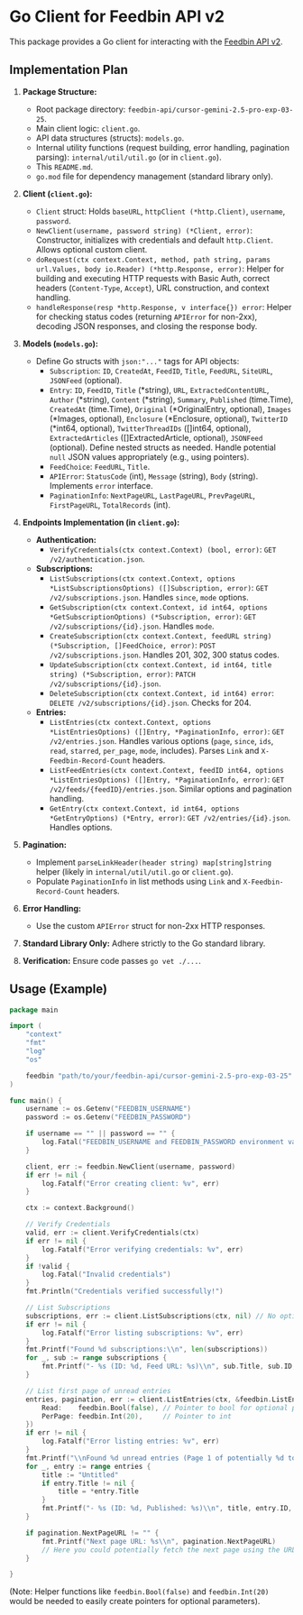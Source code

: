 # Go Client for Feedbin API v2

This package provides a Go client for interacting with the [Feedbin API v2](https://github.com/feedbin/feedbin-api/tree/main/specs).

## Implementation Plan

1.  **Package Structure:**
    *   Root package directory: `feedbin-api/cursor-gemini-2.5-pro-exp-03-25`.
    *   Main client logic: `client.go`.
    *   API data structures (structs): `models.go`.
    *   Internal utility functions (request building, error handling, pagination parsing): `internal/util/util.go` (or in `client.go`).
    *   This `README.md`.
    *   `go.mod` file for dependency management (standard library only).

2.  **Client (`client.go`):**
    *   `Client` struct: Holds `baseURL`, `httpClient (*http.Client)`, `username`, `password`.
    *   `NewClient(username, password string) (*Client, error)`: Constructor, initializes with credentials and default `http.Client`. Allows optional custom client.
    *   `doRequest(ctx context.Context, method, path string, params url.Values, body io.Reader) (*http.Response, error)`: Helper for building and executing HTTP requests with Basic Auth, correct headers (`Content-Type`, `Accept`), URL construction, and context handling.
    *   `handleResponse(resp *http.Response, v interface{}) error`: Helper for checking status codes (returning `APIError` for non-2xx), decoding JSON responses, and closing the response body.

3.  **Models (`models.go`):**
    *   Define Go structs with `json:"..."` tags for API objects:
        *   `Subscription`: `ID`, `CreatedAt`, `FeedID`, `Title`, `FeedURL`, `SiteURL`, `JSONFeed` (optional).
        *   `Entry`: `ID`, `FeedID`, `Title` (\*string), `URL`, `ExtractedContentURL`, `Author` (\*string), `Content` (\*string), `Summary`, `Published` (time.Time), `CreatedAt` (time.Time), `Original` (\*OriginalEntry, optional), `Images` (\*Images, optional), `Enclosure` (\*Enclosure, optional), `TwitterID` (\*int64, optional), `TwitterThreadIDs` ([]int64, optional), `ExtractedArticles` ([]ExtractedArticle, optional), `JSONFeed` (optional). Define nested structs as needed. Handle potential `null` JSON values appropriately (e.g., using pointers).
        *   `FeedChoice`: `FeedURL`, `Title`.
        *   `APIError`: `StatusCode` (int), `Message` (string), `Body` (string). Implements `error` interface.
        *   `PaginationInfo`: `NextPageURL`, `LastPageURL`, `PrevPageURL`, `FirstPageURL`, `TotalRecords` (int).

4.  **Endpoints Implementation (in `client.go`):**
    *   **Authentication:**
        *   `VerifyCredentials(ctx context.Context) (bool, error)`: `GET /v2/authentication.json`.
    *   **Subscriptions:**
        *   `ListSubscriptions(ctx context.Context, options *ListSubscriptionsOptions) ([]Subscription, error)`: `GET /v2/subscriptions.json`. Handles `since`, `mode` options.
        *   `GetSubscription(ctx context.Context, id int64, options *GetSubscriptionOptions) (*Subscription, error)`: `GET /v2/subscriptions/{id}.json`. Handles `mode`.
        *   `CreateSubscription(ctx context.Context, feedURL string) (*Subscription, []FeedChoice, error)`: `POST /v2/subscriptions.json`. Handles 201, 302, 300 status codes.
        *   `UpdateSubscription(ctx context.Context, id int64, title string) (*Subscription, error)`: `PATCH /v2/subscriptions/{id}.json`.
        *   `DeleteSubscription(ctx context.Context, id int64) error`: `DELETE /v2/subscriptions/{id}.json`. Checks for 204.
    *   **Entries:**
        *   `ListEntries(ctx context.Context, options *ListEntriesOptions) ([]Entry, *PaginationInfo, error)`: `GET /v2/entries.json`. Handles various options (`page`, `since`, `ids`, `read`, `starred`, `per_page`, `mode`, includes). Parses `Link` and `X-Feedbin-Record-Count` headers.
        *   `ListFeedEntries(ctx context.Context, feedID int64, options *ListEntriesOptions) ([]Entry, *PaginationInfo, error)`: `GET /v2/feeds/{feedID}/entries.json`. Similar options and pagination handling.
        *   `GetEntry(ctx context.Context, id int64, options *GetEntryOptions) (*Entry, error)`: `GET /v2/entries/{id}.json`. Handles options.

5.  **Pagination:**
    *   Implement `parseLinkHeader(header string) map[string]string` helper (likely in `internal/util/util.go` or `client.go`).
    *   Populate `PaginationInfo` in list methods using `Link` and `X-Feedbin-Record-Count` headers.

6.  **Error Handling:**
    *   Use the custom `APIError` struct for non-2xx HTTP responses.

7.  **Standard Library Only:** Adhere strictly to the Go standard library.

8.  **Verification:** Ensure code passes `go vet ./...`.

## Usage (Example)

```go
package main

import (
	"context"
	"fmt"
	"log"
	"os"

	feedbin "path/to/your/feedbin-api/cursor-gemini-2.5-pro-exp-03-25" // Adjust import path
)

func main() {
	username := os.Getenv("FEEDBIN_USERNAME")
	password := os.Getenv("FEEDBIN_PASSWORD")

	if username == "" || password == "" {
		log.Fatal("FEEDBIN_USERNAME and FEEDBIN_PASSWORD environment variables must be set")
	}

	client, err := feedbin.NewClient(username, password)
	if err != nil {
		log.Fatalf("Error creating client: %v", err)
	}

	ctx := context.Background()

	// Verify Credentials
	valid, err := client.VerifyCredentials(ctx)
	if err != nil {
		log.Fatalf("Error verifying credentials: %v", err)
	}
	if !valid {
		log.Fatal("Invalid credentials")
	}
	fmt.Println("Credentials verified successfully!")

	// List Subscriptions
	subscriptions, err := client.ListSubscriptions(ctx, nil) // No options
	if err != nil {
		log.Fatalf("Error listing subscriptions: %v", err)
	}
	fmt.Printf("Found %d subscriptions:\\n", len(subscriptions))
	for _, sub := range subscriptions {
		fmt.Printf("- %s (ID: %d, Feed URL: %s)\\n", sub.Title, sub.ID, sub.FeedURL)
	}

	// List first page of unread entries
	entries, pagination, err := client.ListEntries(ctx, &feedbin.ListEntriesOptions{
		Read:    feedbin.Bool(false), // Pointer to bool for optional param
		PerPage: feedbin.Int(20),     // Pointer to int
	})
	if err != nil {
		log.Fatalf("Error listing entries: %v", err)
	}
	fmt.Printf("\\nFound %d unread entries (Page 1 of potentially %d total records):\\n", len(entries), pagination.TotalRecords)
	for _, entry := range entries {
		title := "Untitled"
		if entry.Title != nil {
			title = *entry.Title
		}
		fmt.Printf("- %s (ID: %d, Published: %s)\\n", title, entry.ID, entry.Published.Format("2006-01-02"))
	}

	if pagination.NextPageURL != "" {
		fmt.Printf("Next page URL: %s\\n", pagination.NextPageURL)
		// Here you could potentially fetch the next page using the URL
	}

}

```
(Note: Helper functions like `feedbin.Bool(false)` and `feedbin.Int(20)` would be needed to easily create pointers for optional parameters). 